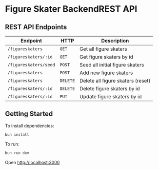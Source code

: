 # Figure Skater BackendREST API

## REST API Endpoints

| Endpoint              | HTTP     | Description                       |
| --------------------- | -------- | --------------------------------- |
| `/figureskaters`      | `GET`    | Get all figure skaters            |
| `/figureskaters/:id`  | `GET`    | Get figure skaters by id          |
| `/figureskaters/seed` | `POST`   | Seed all initial figure skaters   |
| `/figureskaters`      | `POST`   | Add new figure skaters            |
| `/figureskaters`      | `DELETE` | Delete all figure skaters (reset) |
| `/figureskaters/:id`  | `DELETE` | Delete figure skaters by id       |
| `/figureskaters/:id`  | `PUT`    | Update figure skaters by id       |

## Getting Started

To install dependencies:

```sh
bun install
```

To run:

```sh
bun run dev
```

Open <http://localhost:3000>
